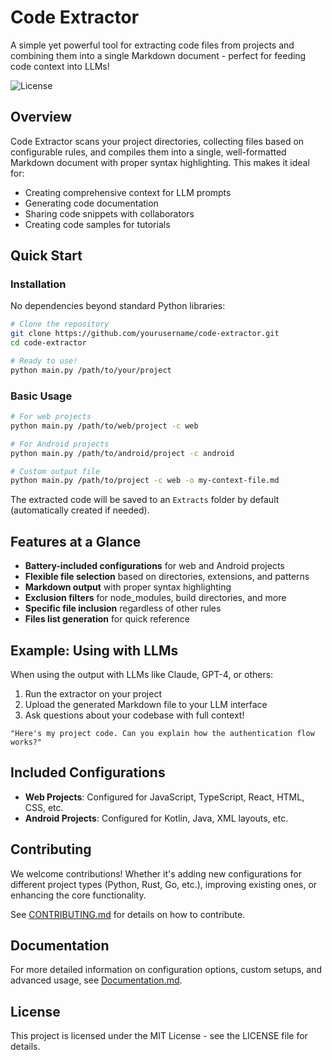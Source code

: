 # Code Extractor

A simple yet powerful tool for extracting code files from projects and combining them into a single Markdown document - perfect for feeding code context into LLMs!

![License](https://img.shields.io/badge/license-MIT-blue.svg)

## Overview

Code Extractor scans your project directories, collecting files based on configurable rules, and compiles them into a single, well-formatted Markdown document with proper syntax highlighting. This makes it ideal for:

- Creating comprehensive context for LLM prompts
- Generating code documentation
- Sharing code snippets with collaborators
- Creating code samples for tutorials

## Quick Start

### Installation

No dependencies beyond standard Python libraries:

```bash
# Clone the repository
git clone https://github.com/yourusername/code-extractor.git
cd code-extractor

# Ready to use!
python main.py /path/to/your/project
```

### Basic Usage

```bash
# For web projects
python main.py /path/to/web/project -c web

# For Android projects
python main.py /path/to/android/project -c android

# Custom output file
python main.py /path/to/project -c web -o my-context-file.md
```

The extracted code will be saved to an `Extracts` folder by default (automatically created if needed).

## Features at a Glance

- **Battery-included configurations** for web and Android projects
- **Flexible file selection** based on directories, extensions, and patterns
- **Markdown output** with proper syntax highlighting
- **Exclusion filters** for node_modules, build directories, and more
- **Specific file inclusion** regardless of other rules
- **Files list generation** for quick reference

## Example: Using with LLMs

When using the output with LLMs like Claude, GPT-4, or others:

1. Run the extractor on your project
2. Upload the generated Markdown file to your LLM interface
3. Ask questions about your codebase with full context!

```
"Here's my project code. Can you explain how the authentication flow works?"
```

## Included Configurations

- **Web Projects**: Configured for JavaScript, TypeScript, React, HTML, CSS, etc.
- **Android Projects**: Configured for Kotlin, Java, XML layouts, etc.

## Contributing

We welcome contributions! Whether it's adding new configurations for different project types (Python, Rust, Go, etc.), improving existing ones, or enhancing the core functionality.

See [CONTRIBUTING.md](CONTRIBUTING.md) for details on how to contribute.

## Documentation

For more detailed information on configuration options, custom setups, and advanced usage, see [Documentation.md](Documentation.md).

## License

This project is licensed under the MIT License - see the LICENSE file for details.
